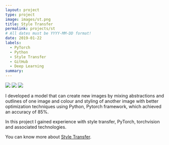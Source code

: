 ```yaml
---
layout: project
type: project
image: images/st.png
title: Style Transfer
permalink: projects/st
# All dates must be YYYY-MM-DD format!
date: 2019-01-22
labels:
  - PyTorch
  - Python
  - Style Transfer
  - GitHub
  - Deep Learning
summary: 
---
```


<img class="ui medium right floated rounded image" src="../images/st1.png">
<img class="ui medium right floated rounded image" src="../images/st2.png">
<img class="ui medium right floated rounded image" src="../images/st4.png">

I developed a model that can create new images by mixing abstractions and outlines of one image and colour and styling of another image with better optimization
techniques using Python, Pytorch framework, which achieved an accuracy of 85%.

In this project I gained experience with style transfer, PyTorch, torchvision and associated technologies.

You can know more about [Style Transfer](https://github.com/dnabanita7/DeepLearningProject/blob/master/Style_Transfer_Solution-Copy1.ipynb).
